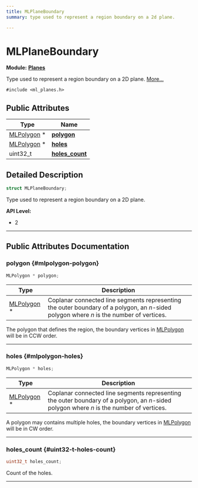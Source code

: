 ```yaml
---
title: MLPlaneBoundary
summary: type used to represent a region boundary on a 2d plane. 

---
```


# MLPlaneBoundary

**Module:** **[Planes](/versioned_docs/version-22-Mar-2023/api-ref/api/Modules/group___planes/group___planes.md)**



Type used to represent a region boundary on a 2D plane.  [More...](#detailed-description)


`#include <ml_planes.h>`

## Public Attributes

| Type           | Name           |
| -------------- | -------------- |
| [MLPolygon](/versioned_docs/version-22-Mar-2023/api-ref/api/Modules/group___planes/struct_m_l_polygon.md) * | **[polygon](/versioned_docs/version-22-Mar-2023/api-ref/api/Modules/group___planes/struct_m_l_plane_boundary.md#mlpolygon-polygon)**  |
| [MLPolygon](/versioned_docs/version-22-Mar-2023/api-ref/api/Modules/group___planes/struct_m_l_polygon.md) * | **[holes](/versioned_docs/version-22-Mar-2023/api-ref/api/Modules/group___planes/struct_m_l_plane_boundary.md#mlpolygon-holes)**  |
| uint32_t | **[holes_count](/versioned_docs/version-22-Mar-2023/api-ref/api/Modules/group___planes/struct_m_l_plane_boundary.md#uint32-t-holes-count)**  |

## Detailed Description

```cpp
struct MLPlaneBoundary;
```

Type used to represent a region boundary on a 2D plane. 




**API Level:**
  * 2 




-----------
## Public Attributes Documentation

### polygon {#mlpolygon-polygon}

```cpp
MLPolygon * polygon;
```



| Type | Description |
|--|--|
| [MLPolygon](/versioned_docs/version-22-Mar-2023/api-ref/api/Modules/group___planes/struct_m_l_polygon.md) * | Coplanar connected line segments representing the outer boundary of a polygon, an _n_-sided polygon where _n_ is the number of vertices.  |


The polygon that defines the region, the boundary vertices in [MLPolygon](/versioned_docs/version-22-Mar-2023/api-ref/api/Modules/group___planes/struct_m_l_polygon.md) will be in CCW order. 





-----------

### holes {#mlpolygon-holes}

```cpp
MLPolygon * holes;
```



| Type | Description |
|--|--|
| [MLPolygon](/versioned_docs/version-22-Mar-2023/api-ref/api/Modules/group___planes/struct_m_l_polygon.md) * | Coplanar connected line segments representing the outer boundary of a polygon, an _n_-sided polygon where _n_ is the number of vertices.  |


A polygon may contains multiple holes, the boundary vertices in [MLPolygon](/versioned_docs/version-22-Mar-2023/api-ref/api/Modules/group___planes/struct_m_l_polygon.md) will be in CW order. 





-----------

### holes_count {#uint32-t-holes-count}

```cpp
uint32_t holes_count;
```


Count of the holes. 





-----------



